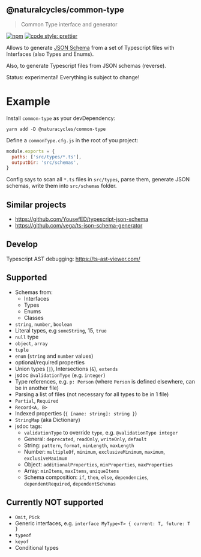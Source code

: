 ## @naturalcycles/common-type

> Common Type interface and generator

[![npm](https://img.shields.io/npm/v/@naturalcycles/common-type/latest.svg)](https://www.npmjs.com/package/@naturalcycles/common-type)
[![code style: prettier](https://img.shields.io/badge/code_style-prettier-ff69b4.svg?style=flat-square)](https://github.com/prettier/prettier)

Allows to generate [JSON Schema](https://json-schema.org/) from a set of Typescript files with
Interfaces (also Types and Enums).

Also, to generate Typescript files from JSON schemas (reverse).

Status: experimental! Everything is subject to change!

# Example

Install `common-type` as your devDependency:

    yarn add -D @naturacycles/common-type

Define a `commonType.cfg.js` in the root of you project:

```js
module.exports = {
  paths: ['src/types/*.ts'],
  outputDir: 'src/schemas',
}
```

Config says to scan all `*.ts` files in `src/types`, parse them, generate JSON schemas, write them
into `src/schemas` folder.

## Similar projects

- https://github.com/YousefED/typescript-json-schema
- https://github.com/vega/ts-json-schema-generator

## Develop

Typescript AST debugging: https://ts-ast-viewer.com/

## Supported

- Schemas from:
  - Interfaces
  - Types
  - Enums
  - Classes
- `string`, `number`, `boolean`
- Literal types, e.g `someString`, 15, `true`
- `null` type
- `object`, `array`
- `tuple`
- `enum` (`string` and `number` values)
- optional/required properties
- Union types (`|`), Intersections (`&`), `extends`
- jsdoc `@validationType` (e.g. `integer`)
- Type references, e.g. `p: Person` (where `Person` is defined elsewhere, can be in another file)
- Parsing a list of files (not necessary for all types to be in 1 file)
- `Partial`, `Required`
- `Record<A, B>`
- Indexed properties (`{ [name: string]: string }`)
- `StringMap` (aka Dictionary)
- jsdoc tags:
  - `validationType` to override `type`, e.g. `@validationType integer`
  - General: `deprecated`, `readOnly`, `writeOnly`, `default`
  - String: `pattern`, `format`, `minLength`, `maxLength`
  - Number: `multipleOf`, `minimum`, `exclusiveMinimum`, `maximum`, `exclusiveMaximum`
  - Object: `additionalProperties`, `minProperties`, `maxProperties`
  - Array: `minItems`, `maxItems`, `uniqueItems`
  - Schema composition: `if`, `then`, `else`, `dependencies`, `dependentRequired`,
    `dependentSchemas`

## Currently NOT supported

- `Omit`, `Pick`
- Generic interfaces, e.g. `interface MyType<T> { current: T, future: T }`
- `typeof`
- `keyof`
- Conditional types
